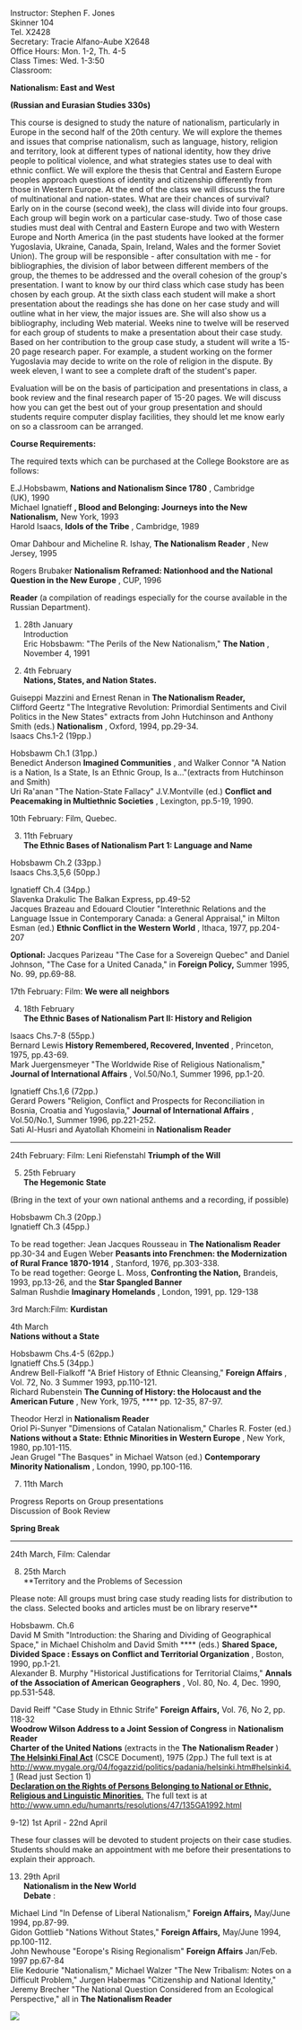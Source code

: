   
Instructor: Stephen F. Jones  
Skinner 104  
Tel. X2428  
Secretary: Tracie Alfano-Aube X2648  
Office Hours: Mon. 1-2, Th. 4-5  
Class Times: Wed. 1-3:50  
Classroom:  
  

**Nationalism: East and West**

**(Russian and Eurasian Studies 330s)**

  
This course is designed to study the nature of nationalism, particularly in
Europe in the second half of the 20th century. We will explore the themes and
issues that comprise nationalism, such as language, history, religion and
territory, look at different types of national identity, how they drive people
to political violence, and what strategies states use to deal with ethnic
conflict. We will explore the thesis that Central and Eastern Europe peoples
approach questions of identity and citizenship differently from those in
Western Europe. At the end of the class we will discuss the future of
multinational and nation-states. What are their chances of survival?  
Early on in the course (second week), the class will divide into four groups.
Each group will begin work on a particular case-study. Two of those case
studies must deal with Central and Eastern Europe and two with Western Europe
and North America (in the past students have looked at the former Yugoslavia,
Ukraine, Canada, Spain, Ireland, Wales and the former Soviet Union). The group
will be responsible - after consultation with me - for bibliographies, the
division of labor between different members of the group, the themes to be
addressed and the overall cohesion of the group's presentation. I want to know
by our third class which case study has been chosen by each group. At the
sixth class each student will make a short presentation about the readings she
has done on her case study and will outline what in her view, the major issues
are. She will also show us a bibliography, including Web material. Weeks nine
to twelve will be reserved for each group of students to make a presentation
about their case study. Based on her contribution to the group case study, a
student will write a 15-20 page research paper. For example, a student working
on the former Yugoslavia may decide to write on the role of religion in the
dispute. By week eleven, l want to see a complete draft of the student's
paper.  
  
Evaluation will be on the basis of participation and presentations in class, a
book review and the final research paper of 15-20 pages. We will discuss how
you can get the best out of your group presentation and should students
require computer display facilities, they should let me know early on so a
classroom can be arranged.  
  
  
**Course Requirements:**  
  
The required texts which can be purchased at the College Bookstore are as
follows:  
  
E.J.Hobsbawm, **Nations and Nationalism Since 1780** , Cambridge  
(UK), 1990  
Michael Ignatieff **, Blood and Belonging: Journeys into the New  
Nationalism,** New York, 1993  
Harold Isaacs, **Idols of the Tribe** , Cambridge, 1989  

Omar Dahbour and Micheline R. Ishay, **The Nationalism Reader** , New Jersey,
1995  

Rogers Brubaker **Nationalism Reframed: Nationhood and the National Question
in the New Europe** , CUP, 1996  

**Reader** (a compilation of readings especially for the course available in
the Russian Department).  

  
  
1) 28th January  
Introduction  
Eric Hobsbawm:  "The Perils of the New Nationalism," **The Nation** , November
4, 1991  
  
2) 4th February  
**Nations, States, and Nation States.**  
  
Guiseppi Mazzini and Ernest Renan in **The Nationalism Reader,**  
Clifford Geertz  "The Integrative Revolution: Primordial Sentiments and Civil
Politics in the New States" extracts from John Hutchinson and Anthony Smith
(eds.) **Nationalism** , Oxford, 1994, pp.29-34.  
Isaacs Chs.1-2 (19pp.)  
  
Hobsbawm Ch.1 (31pp.)  
Benedict Anderson **Imagined Communities** , and Walker Connor "A Nation is a
Nation, Is a State, Is an Ethnic Group, Is a..."(extracts from Hutchinson and
Smith)  
Uri Ra'anan "The Nation-State Fallacy" J.V.Montville (ed.) **Conflict and
Peacemaking in Multiethnic Societies** , Lexington, pp.5-19, 1990.  
  
10th February: Film, Quebec.  
  
3) 11th February  
**The Ethnic Bases of Nationalism Part 1: Language and Name**  
  
Hobsbawm Ch.2 (33pp.)  
Isaacs Chs.3,5,6 (50pp.)  
  
  
Ignatieff Ch.4 (34pp.)  
Slavenka Drakulic The Balkan Express, pp.49-52  
Jacques Brazeau and Edouard Cloutier  "Interethnic Relations and the Language
Issue in Contemporary Canada: a General Appraisal," in Milton Esman (ed.)
**Ethnic Conflict in the Western World** , Ithaca, 1977, pp.204-207  
  
**Optional:** Jacques Parizeau  "The Case for a Sovereign Quebec" and Daniel
Johnson, "The Case for a United Canada," in **Foreign Policy,** Summer 1995,
No. 99, pp.69-88.  
  
17th February: Film: **We were all neighbors**  
  
4) 18th February  
**The Ethnic Bases of Nationalism Part II: History and Religion**  
  
Isaacs Chs.7-8 (55pp.)  
Bernard Lewis **History Remembered, Recovered, Invented** , Princeton, 1975,
pp.43-69.  
Mark Juergensmeyer "The Worldwide Rise of Religious Nationalism," **Journal of
International Affairs** , Vol.50/No.1, Summer 1996, pp.1-20.  
  
Ignatieff Chs.1,6 (72pp.)  
Gerard Powers "Religion, Conflict and Prospects for Reconciliation in Bosnia,
Croatia and Yugoslavia," **Journal of International Affairs** , Vol.50/No.1,
Summer 1996, pp.221-252.  
Sati Al-Husri and Ayatollah Khomeini in **Nationalism Reader**  
________________________________________________________________________  
24th February: Film: Leni Riefenstahl **Triumph of the Will**  
  
5) 25th February  
**The Hegemonic State**  
  
(Bring in the text of your own national anthems and a recording, if possible)  
  
Hobsbawm Ch.3 (20pp.)  
Ignatieff Ch.3 (45pp.)  
  
To be read together: Jean Jacques Rousseau in **The Nationalism Reader**
pp.30-34 and Eugen Weber **Peasants into Frenchmen: the Modernization of Rural
France 1870-1914** , Stanford, 1976, pp.303-338.  
To be read together: George L. Moss, **Confronting the Nation,** Brandeis,
1993, pp.13-26, and the **Star Spangled Banner**  
Salman Rushdie **Imaginary Homelands** , London, 1991, pp. 129-138  
  
3rd March:Film: **Kurdistan**  
  
  
4th March  
**Nations without a State**  
  
Hobsbawm Chs.4-5 (62pp.)  
Ignatieff Chs.5 (34pp.)  
Andrew Bell-Fialkoff  "A Brief History of Ethnic Cleansing," **Foreign
Affairs** , Vol. 72, No. 3 Summer 1993, pp.110-121.  
Richard Rubenstein **The Cunning of History: the Holocaust and the American
Future** , New York, 1975, **** pp. 12-35, 87-97.  
  
Theodor Herzl in **Nationalism Reader**  
Oriol Pi-Sunyer  "Dimensions of Catalan Nationalism," Charles R. Foster (ed.)
**Nations without a State: Ethnic Minorities in Western Europe** , New York,
1980, pp.101-115.  
Jean Grugel "The Basques" in Michael Watson (ed.) **Contemporary Minority
Nationalism** , London, 1990, pp.100-116.  
  
7) 11th March  
  
Progress Reports on Group presentations  
Discussion of Book Review  
  
**Spring Break**  
_______________________________________________________________________  
24th March, Film: Calendar  
  
8) 25th March  
**Territory and the Problems of Secession  
  
Please note: All groups must bring case study reading lists for distribution
to the class. Selected books and articles must be on library reserve**  
  
Hobsbawm. Ch.6  
David M Smith  "Introduction: the Sharing and Dividing of Geographical Space,"
in Michael Chisholm and David Smith **** (eds.) **Shared Space, Divided Space
: Essays on Conflict and Territorial Organization** , Boston, 1990, pp.1-21.  
Alexander B. Murphy "Historical Justifications for Territorial Claims,"
**Annals of the Association of American Geographers** , Vol. 80, No. 4, Dec.
1990, pp.531-548.  
  
David Reiff "Case Study in Ethnic Strife" **Foreign Affairs,** Vol. 76, No 2,
pp. 118-32  
**Woodrow Wilson Address to a Joint Session of Congress** in **Nationalism
Reader  
Charter of the United Nations** (extracts in the **The** **Nationalism
Reader** )  
**[The Helsinki Final
Act](http://www.mygale.org/04/fogazzid/politics/padania/helsinki.htm#helsinki2.1)**
(CSCE Document), 1975 (2pp.) The full text is at
http://www.mygale.org/04/fogazzid/politics/padania/helsinki.htm#helsinki4.1
(Read just Section 1)  
[**Declaration on the Rights of Persons Belonging to National or Ethnic,
Religious and Linguistic
Minorities**.](http://www.umn.edu/humanrts/resolutions/47/135GA1992.html) The
full text is at http://www.umn.edu/humanrts/resolutions/47/135GA1992.html  
  
9-12) 1st April - 22nd April  
  
These four classes will be devoted to student projects on their case studies.
Students should make an appointment with me before their presentations to
explain their approach.  
  
13) 29th April  
**Nationalism in the New World  
Debate** :  
  
Michael Lind "In Defense of Liberal Nationalism," **Foreign Affairs,**
May/June 1994, pp.87-99.  
Gidon Gottlieb "Nations Without States," **Foreign Affairs,** May/June 1994,
pp.100-112.  
John Newhouse "Eorope's Rising Regionalism" **Foreign Affairs** Jan/Feb. 1997
pp.67-84  
Elie Kedourie  "Nationalism," Michael Walzer "The New Tribalism: Notes on a
Difficult Problem," Jurgen Habermas "Citizenship and National Identity,"
Jeremy Brecher "The National Question Considered from an Ecological
Perspective," all in **The Nationalism Reader**



![](onebar.gif)


